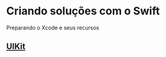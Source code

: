 # Criando soluções com o Swift

Preparando o Xcode e seus recursos

## [UIKit](https://github.com/ghsumiyasu/Swift/blob/main/README-Swift-UIKit-br-pt.md)